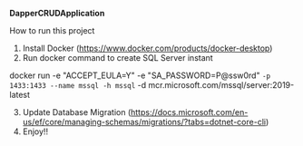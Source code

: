 **DapperCRUDApplication**

How to run this project
1. Install Docker (https://www.docker.com/products/docker-desktop)
2. Run docker command to create SQL Server instant 

docker run -e "ACCEPT_EULA=Y" -e "SA_PASSWORD=P@ssw0rd" `
   -p 1433:1433 --name mssql -h mssql `
   -d mcr.microsoft.com/mssql/server:2019-latest
   
3. Update Database Migration (https://docs.microsoft.com/en-us/ef/core/managing-schemas/migrations/?tabs=dotnet-core-cli)
4. Enjoy!! 
